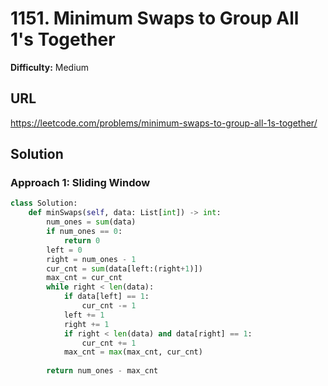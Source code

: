 # 1151. Minimum Swaps to Group All 1's Together
**Difficulty:** Medium

## URL

https://leetcode.com/problems/minimum-swaps-to-group-all-1s-together/

## Solution

### Approach 1: Sliding Window

```python
class Solution:
    def minSwaps(self, data: List[int]) -> int:
        num_ones = sum(data)
        if num_ones == 0:
            return 0
        left = 0
        right = num_ones - 1
        cur_cnt = sum(data[left:(right+1)])
        max_cnt = cur_cnt
        while right < len(data):
            if data[left] == 1:
                cur_cnt -= 1
            left += 1
            right += 1
            if right < len(data) and data[right] == 1:
                cur_cnt += 1
            max_cnt = max(max_cnt, cur_cnt)
            
        return num_ones - max_cnt
```

